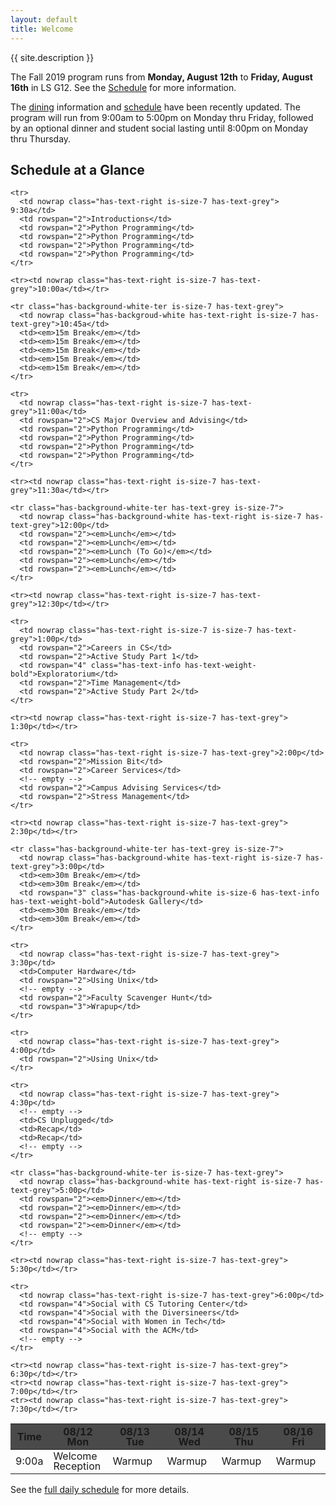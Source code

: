 ```yaml
---
layout: default
title: Welcome
---
```


{{ site.description }}

The Fall 2019 program runs from **Monday, August 12th** to **Friday, August 16th** in LS G12. See the [Schedule](schedule.html) for more information.

<article class="message is-info">
  <div class="message-body">
    The <a href="dining.html">dining</a> information and <a href="schedule.html">schedule</a> have been recently updated. The program will run from 9:00am to 5:00pm on Monday thru Friday, followed by an optional dinner and student social lasting until 8:00pm on Monday thru Thursday.
  </div>
</article>

## Schedule at a Glance

<style>
table.glance {
  line-height: 1;
}

.content table.glance td,
.content table.glance th
{
  vertical-align: middle;
  text-align: center;
}

table.glance thead tr {
  background-color: #4a4a4a;
}

.content table.glance thead th {
  color: white;
  text-transform: uppercase;
  font-size: 0.75rem;
}
</style>

<table class="table is-bordered glance">

  <thead>
    <tr class="has-background-grey-dark">
      <th nowrap>Time</th>
      <th width="20%">08/12 Mon</th>
      <th width="20%">08/13 Tue</th>
      <th width="20%">08/14 Wed</th>
      <th width="20%">08/15 Thu</th>
      <th width="20%">08/16 Fri</th>
    </tr>
  </thead>

  <tbody>
    <tr>
      <td nowrap class="has-text-right is-size-7 has-text-grey"> 9:00a</td>
      <td>Welcome Reception</td>
      <td>Warmup</td>
      <td>Warmup</td>
      <td>Warmup</td>
      <td>Warmup</td>
    </tr>

    <tr>
      <td nowrap class="has-text-right is-size-7 has-text-grey"> 9:30a</td>
      <td rowspan="2">Introductions</td>
      <td rowspan="2">Python Programming</td>
      <td rowspan="2">Python Programming</td>
      <td rowspan="2">Python Programming</td>
      <td rowspan="2">Python Programming</td>
    </tr>

    <tr><td nowrap class="has-text-right is-size-7 has-text-grey">10:00a</td></tr>

    <tr class="has-background-white-ter is-size-7 has-text-grey">
      <td nowrap class="has-backgroud-white has-text-right is-size-7 has-text-grey">10:45a</td>
      <td><em>15m Break</em></td>
      <td><em>15m Break</em></td>
      <td><em>15m Break</em></td>
      <td><em>15m Break</em></td>
      <td><em>15m Break</em></td>
    </tr>

    <tr>
      <td nowrap class="has-text-right is-size-7 has-text-grey">11:00a</td>
      <td rowspan="2">CS Major Overview and Advising</td>
      <td rowspan="2">Python Programming</td>
      <td rowspan="2">Python Programming</td>
      <td rowspan="2">Python Programming</td>
      <td rowspan="2">Python Programming</td>
    </tr>

    <tr><td nowrap class="has-text-right is-size-7 has-text-grey">11:30a</td></tr>

    <tr class="has-background-white-ter has-text-grey is-size-7">
      <td nowrap class="has-background-white has-text-right is-size-7 has-text-grey">12:00p</td>
      <td rowspan="2"><em>Lunch</em></td>
      <td rowspan="2"><em>Lunch</em></td>
      <td rowspan="2"><em>Lunch (To Go)</em></td>
      <td rowspan="2"><em>Lunch</em></td>
      <td rowspan="2"><em>Lunch</em></td>
    </tr>

    <tr><td nowrap class="has-text-right is-size-7 has-text-grey">12:30p</td></tr>

    <tr>
      <td nowrap class="has-text-right is-size-7 is-size-7 has-text-grey">1:00p</td>
      <td rowspan="2">Careers in CS</td>
      <td rowspan="2">Active Study Part 1</td>
      <td rowspan="4" class="has-text-info has-text-weight-bold">Exploratorium</td>
      <td rowspan="2">Time Management</td>
      <td rowspan="2">Active Study Part 2</td>
    </tr>

    <tr><td nowrap class="has-text-right is-size-7 has-text-grey"> 1:30p</td></tr>

    <tr>
      <td nowrap class="has-text-right is-size-7 has-text-grey">2:00p</td>
      <td rowspan="2">Mission Bit</td>
      <td rowspan="2">Career Services</td>
      <!-- empty -->
      <td rowspan="2">Campus Advising Services</td>
      <td rowspan="2">Stress Management</td>
    </tr>

    <tr><td nowrap class="has-text-right is-size-7 has-text-grey"> 2:30p</td></tr>

    <tr class="has-background-white-ter has-text-grey is-size-7">
      <td nowrap class="has-background-white has-text-right is-size-7 has-text-grey">3:00p</td>
      <td><em>30m Break</em></td>
      <td><em>30m Break</em></td>
      <td rowspan="3" class="has-background-white is-size-6 has-text-info has-text-weight-bold">Autodesk Gallery</td>
      <td><em>30m Break</em></td>
      <td><em>30m Break</em></td>
    </tr>

    <tr>
      <td nowrap class="has-text-right is-size-7 has-text-grey"> 3:30p</td>
      <td>Computer Hardware</td>
      <td rowspan="2">Using Unix</td>
      <!-- empty -->
      <td rowspan="2">Faculty Scavenger Hunt</td>
      <td rowspan="3">Wrapup</td>
    </tr>

    <tr>
      <td nowrap class="has-text-right is-size-7 has-text-grey"> 4:00p</td>
      <td rowspan="2">Using Unix</td>
    </tr>

    <tr>
      <td nowrap class="has-text-right is-size-7 has-text-grey"> 4:30p</td>
      <!-- empty -->
      <td>CS Unplugged</td>
      <td>Recap</td>
      <td>Recap</td>
      <!-- empty -->
    </tr>

    <tr class="has-background-white-ter is-size-7 has-text-grey">
      <td nowrap class="has-background-white has-text-right is-size-7 has-text-grey">5:00p</td>
      <td rowspan="2"><em>Dinner</em></td>
      <td rowspan="2"><em>Dinner</em></td>
      <td rowspan="2"><em>Dinner</em></td>
      <td rowspan="2"><em>Dinner</em></td>
      <!-- empty -->
    </tr>

    <tr><td nowrap class="has-text-right is-size-7 has-text-grey"> 5:30p</td></tr>

    <tr>
      <td nowrap class="has-text-right is-size-7 has-text-grey">6:00p</td>
      <td rowspan="4">Social with CS Tutoring Center</td>
      <td rowspan="4">Social with the Diversineers</td>
      <td rowspan="4">Social with Women in Tech</td>
      <td rowspan="4">Social with the ACM</td>
      <!-- empty -->
    </tr>

    <tr><td nowrap class="has-text-right is-size-7 has-text-grey"> 6:30p</td></tr>
    <tr><td nowrap class="has-text-right is-size-7 has-text-grey"> 7:00p</td></tr>
    <tr><td nowrap class="has-text-right is-size-7 has-text-grey"> 7:30p</td></tr>
  </tbody>

</table>

See the [full daily schedule](schedule.html) for more details.
